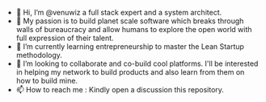 - 👋 Hi, I’m @venuwiz a full stack expert and a system architect.
- 👀 My passion is to build planet scale software which breaks through walls of bureaucracy and allow humans to explore the open world with full expression of their talent.
- 🌱 I’m currently learning entrepreneurship to master the Lean Startup methodology.
- 💞️ I’m looking to collaborate and co-build cool platforms. I'll be interested in helping my network to build products and also learn from them on how to build mine.
- 📫 How to reach me : Kindly open a discussion this repository.
